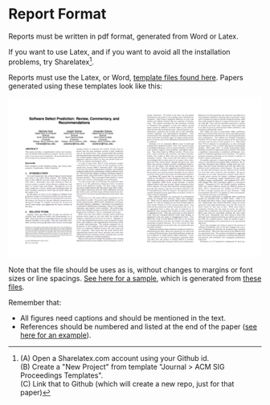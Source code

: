 # Report Format

Reports must be written in pdf format, generated from Word or Latex.

If you want to use Latex, and if you want to avoid
all the installation problems, try
Sharelatex[^sharelatex].

Reports must use the  Latex, or Word, 
[template files found here](http://www.acm.org/publications/article-templates/proceedings-template.html). Papers generated using these templates look like this:


<center>
<img src="/_img/2pages.png" width=750>
</center>


Note that the file should be uses as is,
without changes to margins or font sizes or line
spacings.
[See here for a sample](https://github.com/LambdaConglomerate/x9115lam/blob/master/paper/paper.pdf),
which is generated from
[these files](https://github.com/LambdaConglomerate/x9115lam/tree/master/paper).



[^sharelatex]: (A) Open a Sharelatex.com account
using your Github id.<br>
(B) Create a "New Project"
from template "Journal > ACM SIG Proceedings
Templates".<br>
(C) Link that to Github (which will
create a new repo, just for that paper)

Remember that:

+ All figures need captions and should be mentioned in the text.
+ References should be numbered and listed at the end of the paper
([see here for an example](https://github.com/LambdaConglomerate/x9115lam/blob/master/paper/paper.pdf)).

